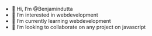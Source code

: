 - 👋 Hi, I’m @Benjamindutta
- 👀 I’m interested in webdevelopment
- 🌱 I’m currently learning webdevelopment
- 💞️ I’m looking to collaborate on any project on javascript

<!---
Benjamindutta/Benjamindutta is a ✨ special ✨ repository because its `README.md` (this file) appears on your GitHub profile.
You can click the Preview link to take a look at your changes.
--->
